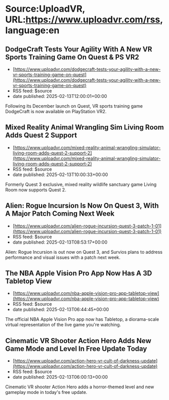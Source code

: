 # Source:UploadVR, URL:https://www.uploadvr.com/rss, language:en

## DodgeCraft Tests Your Agility With A New VR Sports Training Game On Quest &amp; PS VR2
 - [https://www.uploadvr.com/dodgecraft-tests-your-agility-with-a-new-vr-sports-training-game-on-quest](https://www.uploadvr.com/dodgecraft-tests-your-agility-with-a-new-vr-sports-training-game-on-quest)
 - RSS feed: $source
 - date published: 2025-02-13T12:00:01+00:00

Following its December launch on Quest, VR sports training game DodgeCraft is now available on PlayStation VR2.

## Mixed Reality Animal Wrangling Sim Living Room Adds Quest 2 Support
 - [https://www.uploadvr.com/mixed-reality-animal-wrangling-simulator-living-room-adds-quest-2-support-2](https://www.uploadvr.com/mixed-reality-animal-wrangling-simulator-living-room-adds-quest-2-support-2)
 - RSS feed: $source
 - date published: 2025-02-13T10:00:33+00:00

Formerly Quest 3 exclusive, mixed reality wildlife sanctuary game Living Room now supports Quest 2.

## Alien: Rogue Incursion Is Now On Quest 3, With A Major Patch Coming Next Week
 - [https://www.uploadvr.com/alien-rogue-incursion-quest-3-patch-1-01](https://www.uploadvr.com/alien-rogue-incursion-quest-3-patch-1-01)
 - RSS feed: $source
 - date published: 2025-02-13T08:53:17+00:00

Alien: Rogue Incursion is out now on Quest 3, and Survios plans to address performance and visual issues with a patch next week.

## The NBA Apple Vision Pro App Now Has A 3D Tabletop View
 - [https://www.uploadvr.com/nba-apple-vision-pro-app-tabletop-view](https://www.uploadvr.com/nba-apple-vision-pro-app-tabletop-view)
 - RSS feed: $source
 - date published: 2025-02-13T06:44:45+00:00

The official NBA Apple Vision Pro app now has Tabletop, a diorama-scale virtual representation of the live game you&#39;re watching.

## Cinematic VR Shooter Action Hero Adds New Game Mode and Level In Free Update Today
 - [https://www.uploadvr.com/action-hero-vr-cult-of-darkness-update](https://www.uploadvr.com/action-hero-vr-cult-of-darkness-update)
 - RSS feed: $source
 - date published: 2025-02-13T06:00:13+00:00

Cinematic VR shooter Action Hero adds a horror-themed level and new gameplay mode in today&#39;s free update.


